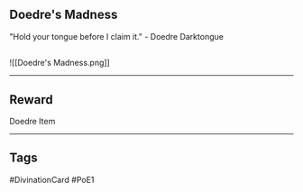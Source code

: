 ## Doedre's Madness
"Hold your tongue before I claim it." - Doedre Darktongue
## 
![[Doedre's Madness.png]]

---
## Reward
Doedre Item

---
## Tags
#DivinationCard
#PoE1